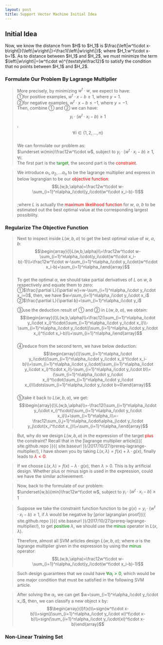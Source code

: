```yaml
---
layout: post
title: Support Vector Machine Initial Idea
---
```


## Initial Idea
<p class="message">
Now, we know the distance from $H$ to $H_1$ is $\frac{\left|w^t\cdot x-b\right|}{\left\|w\right\|}=\frac1{\left\|w\right\|}$; where $H_1:w^t\cdot x-b=1$.  As to distance between $H_1$ and $H_2$, 
we must minimize the term $\left\|w\right\|=(w^t\cdot w)^{\textstyle\frac12}$ to satisfy the condition that no points between $H_1$ and $H_2$.
</p>

### Formulate Our Problem By Lagrange Multiplier
>More precisely, by minimizing $w^t\cdot w$, we expect to have:  
>&#10112;for positive examples, $w^t\cdot x-b\geq1$, where $y=1$.  
>&#10113;for negative examples, $w^t\cdot x-b\leq-1$, where $y=-1$.  
>Then, combine &#10112; and &#10113; we can have:  
$$y_i\cdot(w^t\cdot x_i-b)\geq1$$, $$\forall i\in\{1,2,...,n\}$$  
>We can formulate our problem as:  
>$\underset w{min}\frac12w^t\cdot w$, subject to $y_i\cdot(w^t\cdot x_i-b)\geq1,\forall i$.  
>The first part is the <font color="green">target</font>, the second part is the <font color="red">constraint</font>.  

>We introduce $\alpha_1,\alpha_2,\dots\alpha_n$ to be the lagrange multiplier and express in below lagrangian to be our <font color="deepink">objective function</font>:  
$$L(w,b,\alpha)=\frac12w^t\cdot w-\sum_{i=1}^n\alpha_i\cdot(y_i\cdot(w^t\cdot x_i-b)-1)$$  
>;where $L$ is actually the <font color="deepink">maximum likelihood function</font> for $w$, $\alpha$, $b$ to be estimated out the best optimal value at the corresponding largest possibility.

### Regularize The Objective Function
>Next to inspect inside $L(w,b,\alpha)$ to get the best optimal value of $w$, $\alpha$, $b$:  
$$\begin{array}{l}L(w,b,\alpha)\\=\frac12w^t\cdot w-\sum_{i=1}^n\alpha_i\cdot(y_i\cdot(w^t\cdot x_i-b)-1)\\=\frac12w^t\cdot w-\sum_{i=1}^n\alpha_i\cdot y_i\cdot(w^t\cdot x_i-b)+\sum_{i=1}^n\alpha_i\end{array}$$  
>To get the optimal $\alpha$, we should take partial derivatives of $L$ on $w$, $b$ respectively and equate them to zero:  
>&#10112;$\frac{\partial L}{\partial w}=w-\sum_{i=1}^n\alpha_i\cdot y_i\cdot x_i=0$, then, we have $w=\sum_{i=1}^n\alpha_i\cdot y_i\cdot x_i$  
>&#10113;$\frac{\partial L}{\partial b}=\sum_{i=1}^n\alpha_i\cdot y_i$  

>&#10114;use the deduction result of &#10112; and &#10113; in $L(w,b,\alpha)$, we obtain:  
$$\begin{array}{l}L(w,b,\alpha)\\=\frac12(\sum_{i=1}^n\alpha_i\cdot y_i\cdot x_i)^t\cdot(\sum_{i=1}^n\alpha_i\cdot y_i\cdot x_i)\\-\sum_{i=1}^n\alpha_i\cdot y_i\cdot((\sum_{i=1}^n\alpha_i\cdot y_i\cdot x_i)^t\cdot x_i-b)\\+\sum_{i=1}^n\alpha_i\end{array}$$  
>&#10115;reduce from the second term, we have below deduction:  
$$\begin{array}{l}\sum_{i=1}^n\alpha_i\cdot y_i\cdot((\sum_{i=1}^n\alpha_i\cdot y_i\cdot x_i)^t\cdot x_i-b)\\=\sum_{i=1}^n\alpha_i\cdot y_i\cdot(\sum_{i=1}^n\alpha_i\cdot y_i\cdot x_i)^t\cdot x_i\\-\sum_{i=1}^n\alpha_i\cdot y_i\cdot b\\=(\sum_{i=1}^n\alpha_i\cdot y_i\cdot x_i)^t\cdot(\sum_{i=1}^n\alpha_i\cdot y_i\cdot x_i)\\\dots\sum_{i=1}^n\alpha_i\cdot y_i\cdot b=0\end{array}$$  
>&#10116;take it back to $L(w,b,\alpha)$, we get:  
$$\begin{array}{l}L(w,b,\alpha)\\=-\frac12(\sum_{i=1}^n\alpha_i\cdot y_i\cdot x_i)^t\cdot(\sum_{i=1}^n\alpha_i\cdot y_i\cdot x_i)\\+\sum_{i=1}^n\alpha_i\\=-\frac12\sum_{i,j=1}^n\alpha_i\cdot\alpha_j\cdot y_i\cdot y_j\cdot(x_i^t\cdot x_j)\\+\sum_{i=1}^n\alpha_i\end{array}$$  

>But, why do we design $L(w,b,\alpha)$ in the expression of the target <font color="red">plus</font> the constraint?  Recall that in the [lagrange multiplier article]({{ site.github.repo }}{{ site.baseurl }}/2017/10/27/prereq-lagrange-multiplier/), I have shown you by taking $L(x,\lambda)=f(x)+\lambda\cdot g(x)$, finally leads to <font color="red">$\lambda<0$</font>.  

>If we choose $L(x,\lambda)=f(x)-\lambda\cdot g(x)$, then $\lambda>0$.  This is by artificial design.  Whether plus or minus sign is used in the expression, could we have the similar achievement.  

>Now, back to the formulate of our problem:  
>$\underset{w,b}{min}\frac12w^t\cdot w$, subject to $y_i\cdot(w^t\cdot x_i-b)\geq1$  

>Suppose we take the constraint function function to be $g(x)=y_i\cdot(w^t\cdot x_i-b)\geq1$, if $\lambda$ would be negative by [prior lagrangian proof]({{ site.github.repo }}{{ site.baseurl }}/2017/10/27/prereq-lagrange-multiplier/), to get <font color="green">positive</font> $\lambda$, we should use the <font color="green">minus</font> operator in $L(x,\lambda)$.  

>Therefore, almost all SVM articles design $L(w,b,\alpha)$; where $\alpha$ is the lagrange multiplier given in the expression by using the <font color="green">minus</font> operator:  
$$L(w,b,\alpha)=\frac12w^t\cdot w-\sum_{i=1}^n\alpha_i\cdot(y_i\cdot(w^t\cdot x_i-b)-1)$$  

>Such design guarantees that we could have <font color="green">$\forall\alpha_i>0$</font>, which would be one major condition that must be satisfied in the following SVM article.

>After solving the $\alpha_i$, we can get $w=\sum_{i=1}^n\alpha_i\cdot y_i\cdot x_i$, then, we can classify a new object x by:  
$$\begin{array}{l}f(x)\\=sign(w^t\cdot x-b)\\=sign((\sum_{i=1}^n\alpha_i\cdot y_i\cdot xi)^t\cdot x-b)\\=sign(\sum_{i=1}^n\alpha_i\cdot y_i\cdot(xi)^t\cdot x-b)\end{array}$$  

### Non-Linear Training Set
>